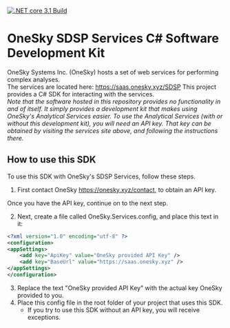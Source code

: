 [![.NET core 3.1 Build](https://github.com/OneSkySystems/OneSkyServices.SDK/actions/workflows/dotnet-build.yml/badge.svg?branch=main)](https://github.com/OneSkySystems/OneSkyServices.SDK/actions/workflows/dotnet-build.yml)
# OneSky SDSP Services C# Software Development Kit

OneSky Systems Inc. (OneSky) hosts a set of web services for performing complex analyses.  
The services are located here: <https://saas.onesky.xyz/SDSP>
This project provides a C# SDK for interacting with the services.
\
*Note that the software hosted in this repository provides no functionality in and of itself.  It simply provides a development kit that makes using OneSky's Analytical Services easier.  To use the Analytical Services (with or without this development kit), you will need an API key.  That key can be obtained by visiting the services site above, and following the instructions there.*

## How to use this SDK

To use this SDK with OneSky's SDSP Services, follow these steps.

1. First contact OneSky <https://onesky.xyz/contact>, to obtain an API key.

  Once you have the API key, continue on to the next step.

2. Next, create a file called OneSky.Services.config, and place this text in it:  

```xml
<?xml version="1.0" encoding="utf-8" ?>
<configuration>
<appSettings>
    <add key="ApiKey" value="OneSky provided API Key" />
    <add key="BaseUrl" value="https://saas.onesky.xyz" />
</appSettings>
</configuration>
```

3. Replace the text "OneSky provided API Key" with the actual key OneSky provided to you.
4. Place this config file in the root folder of your project that uses this SDK.
    * If you try to use this SDK without an API key, you will receive exceptions.
